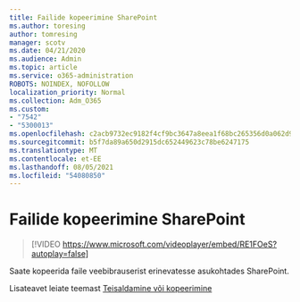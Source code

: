 ```yaml
---
title: Failide kopeerimine SharePoint
ms.author: toresing
author: tomresing
manager: scotv
ms.date: 04/21/2020
ms.audience: Admin
ms.topic: article
ms.service: o365-administration
ROBOTS: NOINDEX, NOFOLLOW
localization_priority: Normal
ms.collection: Adm_O365
ms.custom:
- "7542"
- "5300013"
ms.openlocfilehash: c2acb9732ec9182f4cf9bc3647a8eea1f68bc265356d0a062d9c9e86aedf66a1
ms.sourcegitcommit: b5f7da89a650d2915dc652449623c78be6247175
ms.translationtype: MT
ms.contentlocale: et-EE
ms.lasthandoff: 08/05/2021
ms.locfileid: "54080850"
---
```

# <a name="copy-files-to-sharepoint"></a>Failide kopeerimine SharePoint

> [!VIDEO https://www.microsoft.com/videoplayer/embed/RE1FOeS?autoplay=false]

Saate kopeerida faile veebibrauserist erinevatesse asukohtades SharePoint.

Lisateavet leiate teemast [Teisaldamine või kopeerimine](https://support.microsoft.com/office/00e2f483-4df3-46be-a861-1f5f0c1a87bc)
